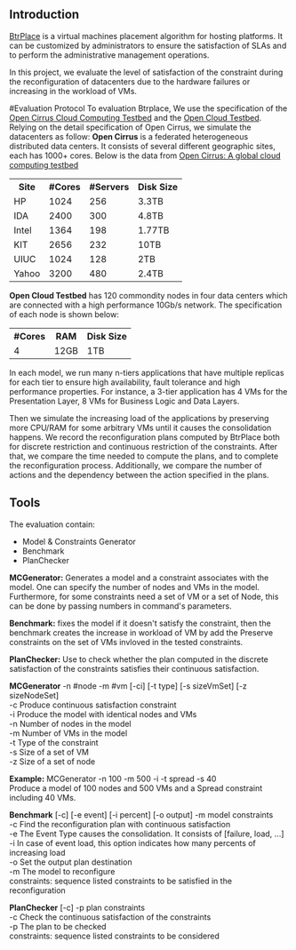 ## Introduction

[BtrPlace](http://btrp.inria.fr) is a virtual machines placement algorithm for hosting platforms. It can be customized
by administrators to ensure the satisfaction of SLAs and to perform the administrative management operations.

In this project, we evaluate the level of satisfaction of the constraint during the reconfiguration of datacenters due
to the hardware failures or increasing in the workload of VMs.


#Evaluation Protocol
To evaluation Btrplace, We use the specification of the [Open Cirrus Cloud Computing Testbed](http://opencirrus.org)
and the [Open Cloud Testbed](http://opencloudconsortium.org). Relying on the detail specification of Open  Cirrus, we
simulate the datacenters as follow:
**Open Cirrus** is a federated heterogeneous distributed data centers. It consists of several different geographic
sites, each has 1000+ cores. Below is the data from
[Open Cirrus: A global cloud computing testbed](http://www.cs.cmu.edu/~droh/papers/opencirrus-ieeecomputer.pdf)
<table>
  <tr>
    <th>Site</th>
    <th>#Cores</th>
    <th>#Servers</th>
    <th>Disk Size</th>
  </tr>
  <tr>
    <td>HP</td>
    <td>1024</td>
    <td>256</td>
    <td>3.3TB</td>
  </tr>
  <tr>
    <td>IDA</td>
    <td>2400</td>
    <td>300</td>
    <td>4.8TB</td>
  </tr>
  <tr>
    <td>Intel</td>
    <td>1364</td>
    <td>198</td>
    <td>1.77TB</td>
  </tr>
  <tr>
    <td>KIT</td>
    <td>2656</td>
    <td>232</td>
    <td>10TB</td>
  </tr>
  <tr>
    <td>UIUC</td>
    <td>1024</td>
    <td>128</td>
    <td>2TB</td>
  </tr>
  <tr>
    <td>Yahoo</td>
    <td>3200</td>
    <td>480</td>
    <td>2.4TB</td>
  </tr>
</table>

**Open Cloud Testbed** has 120 commondity nodes in four data centers which are connected with a high performance
10Gb/s network. The specification of each node is shown below:
<table>
  <tr>
    <th>#Cores</th>
    <th>RAM</th>
    <th>Disk Size</th>
  </tr>
  <tr>
    <td>4</td>
    <td>12GB</td>
    <td>1TB</td>
</table>

In each model, we run many n-tiers applications that have multiple replicas for each tier to ensure high availability,
fault tolerance and high performance properties. For instance, a 3-tier application has 4 VMs for the Presentation Layer,
8 VMs for Business Logic and Data Layers.

Then we simulate the increasing load of the applications by preserving more CPU/RAM for some arbitrary VMs until it
causes the consolidation happens. We record the reconfiguration plans computed by BtrPlace both for discrete restriction
and continuous restriction of the constraints. After that, we compare the time needed to compute the plans, and to
complete the reconfiguration process. Additionally, we compare the number of actions and the dependency between the action
specified in the plans.

## Tools

The evaluation contain:  
* Model & Constraints Generator  
* Benchmark  
* PlanChecker  

**MCGenerator:**  Generates a model and a constraint associates with the model. One can specify the number of nodes and
 VMs in the model. Furthermore, for some constraints need a set of VM or a set of Node, this can be done by passing
 numbers in command's parameters.

**Benchmark:** fixes the model if it doesn't satisfy the constraint, then the benchmark creates the increase in workload
 of VM by add the Preserve constraints on the set of VMs invloved in the tested constraints.

**PlanChecker:** Use to check whether the plan computed in the discrete satisfaction of the constraints satisfies their
continuous satisfaction.

**MCGenerator** -n #node -m #vm [-ci] [-t type] [-s sizeVmSet] [-z sizeNodeSet]  
-c  Produce continuous satisfaction constraint  
-i  Produce the model with identical nodes and VMs  
-n  Number of nodes in the model  
-m  Number of VMs in the model  
-t  Type of the constraint  
-s  Size of a set of VM  
-z  Size of a set of node  

  **Example:** MCGenerator -n 100 -m 500 -i -t spread -s 40  
Produce a model of 100 nodes and 500 VMs and a Spread constraint including 40 VMs.

**Benchmark** [-c] [-e event] [-i percent] [-o output] -m model constraints  
-c  Find the reconfiguration plan with continuous satisfaction  
-e  The Event Type causes the consolidation. It consists of [failure, load, ...]  
-i  In case of event load, this option indicates how many percents of increasing load  
-o  Set the output plan destination  
-m  The model to reconfigure  
constraints: sequence listed constraints to be satisfied in the reconfiguration  

**PlanChecker** [-c] -p plan constraints  
-c  Check the continuous satisfaction of the constraints  
-p  The plan to be checked  
constraints: sequence listed constraints to be considered

